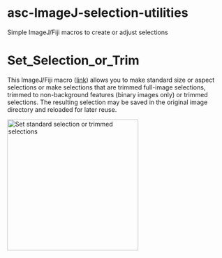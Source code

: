 # asc-ImageJ-selection-utilities
Simple ImageJ/Fiji macros to create or adjust selections

<H1>Set_Selection_or_Trim</H1>
<p>This ImageJ/Fiji macro (<a href="https://github.com/peterjlee/asc-Set_Selection_or_Trim" Title = "Applied Superconductivity Center Set Selection or Trim Macro Repository" >link</a>) allows you to make standard size or aspect selections or make selections that are trimmed full-image selections, trimmed to non-background features (binary images only) or trimmed selections. The resulting selection may be saved in the original image directory and reloaded for later reuse.
</p>
    <p><img src="https://fs.magnet.fsu.edu/~lee/asc/ImageJUtilities/IA_Images/Set_Selection_or_Trim_Menus_1025x476.gif" alt="Set standard selection or trimmed selections" height="300"  /></p>
